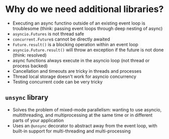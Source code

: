 # Why do we need additional libraries?

- Executing an async functino outside of an existing event loop is troublesome (think: passing event loops through deep nesting of async)
- `asyncio.Futures` is not thread safe
- `concurrent.Future`s cannot be directly awaited
- `Future.result()` is a blocking operation within an event loop
- `asyncio.Future.result()` will throw an exception if the future is not done (think: resolved)
- async functions always execute in the asyncio loop (not thread or process backed)
- Cancellation and timeouts are tricky in threads and processes
- Thread local storage doesn't work for asyncio concurrency
- Testing concurrent code can be very tricky

## `unsync` library

- Solves the problem of mixed-mode parallelism: wanting to use asyncio, multithreading, and multiprocessing at the same time or in different parts of your application
- Uses an `@unsync` decorator to abstract away from the event loop, with built-in support for multi-threading and multi-processing
